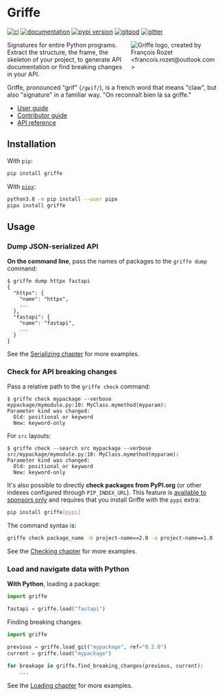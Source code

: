 # Griffe

[![ci](https://github.com/mkdocstrings/griffe/workflows/ci/badge.svg)](https://github.com/mkdocstrings/griffe/actions?query=workflow%3Aci)
[![documentation](https://img.shields.io/badge/docs-mkdocs-708FCC.svg?style=flat)](https://mkdocstrings.github.io/griffe/)
[![pypi version](https://img.shields.io/pypi/v/griffe.svg)](https://pypi.org/project/griffe/)
[![gitpod](https://img.shields.io/badge/gitpod-workspace-708FCC.svg?style=flat)](https://gitpod.io/#https://github.com/mkdocstrings/griffe)
[![gitter](https://badges.gitter.im/join%20chat.svg)](https://app.gitter.im/#/room/#mkdocstrings_griffe:gitter.im)

<img src="logo.svg" alt="Griffe logo, created by François Rozet &lt;francois.rozet@outlook.com&gt;" style="float: right; max-width: 200px; margin: 0 15px;">

Signatures for entire Python programs. Extract the structure, the frame, the skeleton of your project, to generate API documentation or find breaking changes in your API.

Griffe, pronounced "grif" (`/ɡʁif/`), is a french word that means "claw",
but also "signature" in a familiar way. "On reconnaît bien là sa griffe."

- [User guide](https://mkdocstrings.github.io/griffe/guide/users/)
- [Contributor guide](https://mkdocstrings.github.io/griffe/guide/contributors/)
- [API reference](https://mkdocstrings.github.io/griffe/reference/api/)

## Installation

With `pip`:

```bash
pip install griffe
```

With [`pipx`](https://github.com/pipxproject/pipx):

```bash
python3.8 -m pip install --user pipx
pipx install griffe
```

## Usage

### Dump JSON-serialized API

**On the command line**, pass the names of packages to the `griffe dump` command:

```console
$ griffe dump httpx fastapi
{
  "httpx": {
    "name": "httpx",
    ...
  },
  "fastapi": {
    "name": "fastapi",
    ...
  }
}
```

See the [Serializing chapter](https://mkdocstrings.github.io/griffe/guide/users/serializing/) for more examples.

### Check for API breaking changes

Pass a relative path to the `griffe check` command:

```console
$ griffe check mypackage --verbose
mypackage/mymodule.py:10: MyClass.mymethod(myparam):
Parameter kind was changed:
  Old: positional or keyword
  New: keyword-only
```

For `src` layouts:

```console
$ griffe check --search src mypackage --verbose
src/mypackage/mymodule.py:10: MyClass.mymethod(myparam):
Parameter kind was changed:
  Old: positional or keyword
  New: keyword-only
```

It's also possible to directly **check packages from PyPI.org**
(or other indexes configured through `PIP_INDEX_URL`). 
This feature is [available to sponsors only](https://mkdocstrings.github.io/griffe/insiders/)
and requires that you install Griffe with the `pypi` extra:

```bash
pip install griffe[pypi]
```

The command syntax is:

```bash
griffe check package_name -b project-name==2.0 -a project-name==1.0
```

See the [Checking chapter](https://mkdocstrings.github.io/griffe/guide/users/checking/) for more examples.

### Load and navigate data with Python

**With Python**, loading a package:

```python
import griffe

fastapi = griffe.load("fastapi")
```

Finding breaking changes:

```python
import griffe

previous = griffe.load_git("mypackage", ref="0.2.0")
current = griffe.load("mypackage")

for breakage in griffe.find_breaking_changes(previous, current):
    ...
```

See the [Loading chapter](https://mkdocstrings.github.io/griffe/guide/users/loading/) for more examples.
